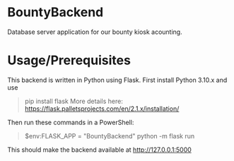 # BountyBackend
Database server application for our bounty kiosk acounting.

# Usage/Prerequisites
This backend is written in Python using Flask. First install Python 3.10.x and use
> pip install flask
More details here: https://flask.palletsprojects.com/en/2.1.x/installation/

Then run these commands in a PowerShell:
> $env:FLASK_APP = "BountyBackend"
> python -m flask run

This should make the backend available at http://127.0.0.1:5000
